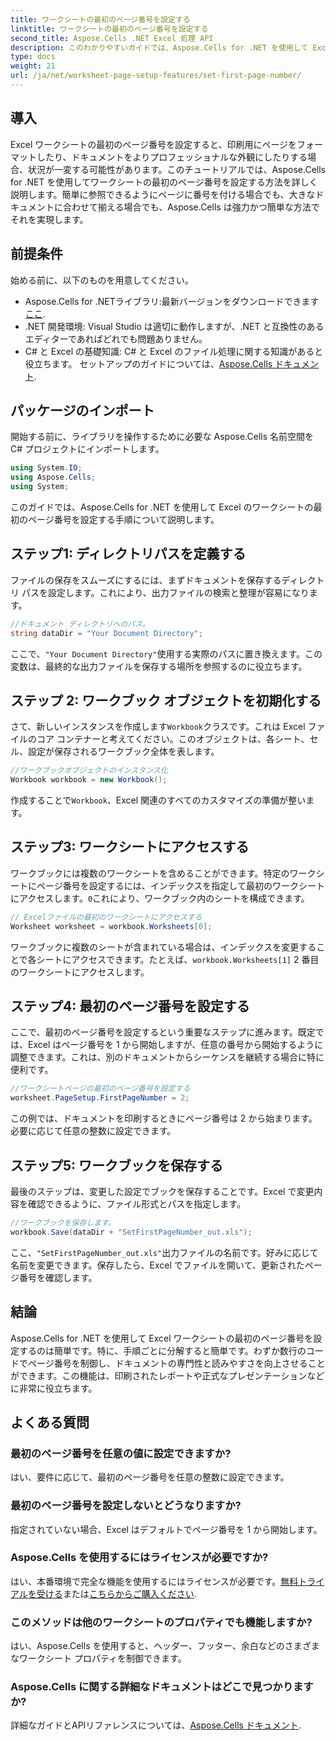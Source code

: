 ```yaml
---
title: ワークシートの最初のページ番号を設定する
linktitle: ワークシートの最初のページ番号を設定する
second_title: Aspose.Cells .NET Excel 処理 API
description: このわかりやすいガイドでは、Aspose.Cells for .NET を使用して Excel ワークシートの最初のページ番号を設定する方法を説明します。ステップバイステップの手順が含まれています。
type: docs
weight: 21
url: /ja/net/worksheet-page-setup-features/set-first-page-number/
---
```

## 導入
Excel ワークシートの最初のページ番号を設定すると、印刷用にページをフォーマットしたり、ドキュメントをよりプロフェッショナルな外観にしたりする場合、状況が一変する可能性があります。このチュートリアルでは、Aspose.Cells for .NET を使用してワークシートの最初のページ番号を設定する方法を詳しく説明します。簡単に参照できるようにページに番号を付ける場合でも、大きなドキュメントに合わせて揃える場合でも、Aspose.Cells は強力かつ簡単な方法でそれを実現します。
## 前提条件
始める前に、以下のものを用意してください。
-  Aspose.Cells for .NETライブラリ:最新バージョンをダウンロードできます[ここ](https://releases.aspose.com/cells/net/).
- .NET 開発環境: Visual Studio は適切に動作しますが、.NET と互換性のあるエディターであればどれでも問題ありません。
- C# と Excel の基礎知識: C# と Excel のファイル処理に関する知識があると役立ちます。
セットアップのガイドについては、[Aspose.Cells ドキュメント](https://reference.aspose.com/cells/net/).
## パッケージのインポート
開始する前に、ライブラリを操作するために必要な Aspose.Cells 名前空間を C# プロジェクトにインポートします。
```csharp
using System.IO;
using Aspose.Cells;
using System;
```
このガイドでは、Aspose.Cells for .NET を使用して Excel のワークシートの最初のページ番号を設定する手順について説明します。
## ステップ1: ディレクトリパスを定義する
ファイルの保存をスムーズにするには、まずドキュメントを保存するディレクトリ パスを設定します。これにより、出力ファイルの検索と整理が容易になります。
```csharp
//ドキュメント ディレクトリへのパス。
string dataDir = "Your Document Directory";
```
ここで、`"Your Document Directory"`使用する実際のパスに置き換えます。この変数は、最終的な出力ファイルを保存する場所を参照するのに役立ちます。
## ステップ 2: ワークブック オブジェクトを初期化する
さて、新しいインスタンスを作成します`Workbook`クラスです。これは Excel ファイルのコア コンテナーと考えてください。このオブジェクトは、各シート、セル、設定が保存されるワークブック全体を表します。
```csharp
//ワークブックオブジェクトのインスタンス化
Workbook workbook = new Workbook();
```
作成することで`Workbook`、Excel 関連のすべてのカスタマイズの準備が整います。
## ステップ3: ワークシートにアクセスする
ワークブックには複数のワークシートを含めることができます。特定のワークシートにページ番号を設定するには、インデックスを指定して最初のワークシートにアクセスします。`0`これにより、ワークブック内のシートを構成できます。
```csharp
// Excelファイルの最初のワークシートにアクセスする
Worksheet worksheet = workbook.Worksheets[0];
```
ワークブックに複数のシートが含まれている場合は、インデックスを変更することで各シートにアクセスできます。たとえば、`workbook.Worksheets[1]` 2 番目のワークシートにアクセスします。
## ステップ4: 最初のページ番号を設定する
ここで、最初のページ番号を設定するという重要なステップに進みます。既定では、Excel はページ番号を 1 から開始しますが、任意の番号から開始するように調整できます。これは、別のドキュメントからシーケンスを継続する場合に特に便利です。
```csharp
//ワークシートページの最初のページ番号を設定する
worksheet.PageSetup.FirstPageNumber = 2;
```
この例では、ドキュメントを印刷するときにページ番号は 2 から始まります。必要に応じて任意の整数に設定できます。
## ステップ5: ワークブックを保存する
最後のステップは、変更した設定でブックを保存することです。Excel で変更内容を確認できるように、ファイル形式とパスを指定します。
```csharp
//ワークブックを保存します。
workbook.Save(dataDir + "SetFirstPageNumber_out.xls");
```
ここ、`"SetFirstPageNumber_out.xls"`出力ファイルの名前です。好みに応じて名前を変更できます。保存したら、Excel でファイルを開いて、更新されたページ番号を確認します。
## 結論
Aspose.Cells for .NET を使用して Excel ワークシートの最初のページ番号を設定するのは簡単です。特に、手順ごとに分解すると簡単です。わずか数行のコードでページ番号を制御し、ドキュメントの専門性と読みやすさを向上させることができます。この機能は、印刷されたレポートや正式なプレゼンテーションなどに非常に役立ちます。
## よくある質問
### 最初のページ番号を任意の値に設定できますか?  
はい、要件に応じて、最初のページ番号を任意の整数に設定できます。
### 最初のページ番号を設定しないとどうなりますか?  
指定されていない場合、Excel はデフォルトでページ番号を 1 から開始します。
### Aspose.Cells を使用するにはライセンスが必要ですか?  
はい、本番環境で完全な機能を使用するにはライセンスが必要です。[無料トライアルを受ける](https://releases.aspose.com/)または[こちらからご購入ください](https://purchase.aspose.com/buy).
### このメソッドは他のワークシートのプロパティでも機能しますか?  
はい、Aspose.Cells を使用すると、ヘッダー、フッター、余白などのさまざまなワークシート プロパティを制御できます。
### Aspose.Cells に関する詳細なドキュメントはどこで見つかりますか?  
詳細なガイドとAPIリファレンスについては、[Aspose.Cells ドキュメント](https://reference.aspose.com/cells/net/).
